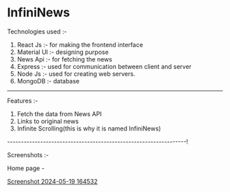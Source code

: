 
# InfiniNews


Technologies used :-

1. React Js :- for making the frontend interface
2. Material UI :- designing purpose
3. News Api :- for fetching the news
4. Express :- used for communication between client and server
5. Node Js :- used for creating web servers.
6. MongoDB :- database

-----------------------------------------------------------------

Features :-

1. Fetch the data from News API
2. Links to original news
3. Infinite Scrolling(this is why it is named InfiniNews)


-----------------------------------------------------------------!

Screenshots :-

Home page -

[Screenshot 2024-05-19 164532](https://github.com/Slayer-Regen/InfiniNews/assets/150517260/391fb982-67c8-49ba-b14d-beeb81818cd8)






